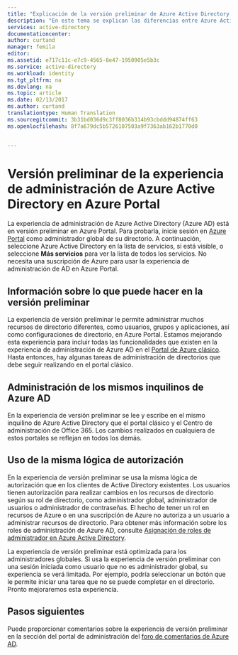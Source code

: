 ```yaml
---
title: "Explicación de la versión preliminar de Azure Active Directory | Microsoft Docs"
description: "En este tema se explican las diferencias entre Azure Active Directory en el portal clásico y la versión preliminar de Azure Active Directory en Azure Portal."
services: active-directory
documentationcenter: 
author: curtand
manager: femila
editor: 
ms.assetid: e717c11c-e7c9-4565-8e47-1950905e5b3c
ms.service: active-directory
ms.workload: identity
ms.tgt_pltfrm: na
ms.devlang: na
ms.topic: article
ms.date: 02/13/2017
ms.author: curtand
translationtype: Human Translation
ms.sourcegitcommit: 3b31bd036d9c3ff8036b314b93cbddd94874ff63
ms.openlocfilehash: 8f7a679dc5b5726107503a9f7363ab162b1770d0


---
```

# <a name="preview-of-the-azure-active-directory-management-experience-in-the-azure-portal"></a>Versión preliminar de la experiencia de administración de Azure Active Directory en Azure Portal
La experiencia de administración de Azure Active Directory (Azure AD) está en versión preliminar en Azure Portal. Para probarla, inicie sesión en [Azure Portal](https://portal.azure.com) como administrador global de su directorio. A continuación, seleccione Azure Active Directory en la lista de servicios, si está visible, o seleccione **Más servicios** para ver la lista de todos los servicios. No necesita una suscripción de Azure para usar la experiencia de administración de AD en Azure Portal.

## <a name="learn-about-what-you-can-do-in-the-preview-experience"></a>Información sobre lo que puede hacer en la versión preliminar
La experiencia de versión preliminar le permite administrar muchos recursos de directorio diferentes, como usuarios, grupos y aplicaciones, así como configuraciones de directorio, en Azure Portal. Estamos mejorando esta experiencia para incluir todas las funcionalidades que existen en la experiencia de administración de Azure AD en el [Portal de Azure clásico](https://manage.windowsazure.com). Hasta entonces, hay algunas tareas de administración de directorios que debe seguir realizando en el portal clásico.

## <a name="manage-the-same-azure-ad-tenants"></a>Administración de los mismos inquilinos de Azure AD
En la experiencia de versión preliminar se lee y escribe en el mismo inquilino de Azure Active Directory que el portal clásico y el Centro de administración de Office 365. Los cambios realizados en cualquiera de estos portales se reflejan en todos los demás.

## <a name="use-the-same-authorization-logic"></a>Uso de la misma lógica de autorización
En la experiencia de versión preliminar se usa la misma lógica de autorización que en los clientes de Active Directory existentes. Los usuarios tienen autorización para realizar cambios en los recursos de directorio según su rol de directorio, como administrador global, administrador de usuarios o administrador de contraseñas. El hecho de tener un rol en recursos de Azure o en una suscripción de Azure no autoriza a un usuario a administrar recursos de directorio. Para obtener más información sobre los roles de administración de Azure AD, consulte [Asignación de roles de administrador en Azure Active Directory](active-directory-assign-admin-roles.md).

La experiencia de versión preliminar está optimizada para los administradores globales. Si usa la experiencia de versión preliminar con una sesión iniciada como usuario que no es administrador global, su experiencia se verá limitada. Por ejemplo, podría seleccionar un botón que le permite iniciar una tarea que no se puede completar en el directorio. Pronto mejoraremos esta experiencia.

## <a name="next-steps"></a>Pasos siguientes
Puede proporcionar comentarios sobre la experiencia de versión preliminar en la sección del portal de administración del [foro de comentarios de Azure AD](https://social.msdn.microsoft.com/Forums/home?forum=WindowsAzureAD&filter=alltypes&sort=lastpostdesc).



<!--HONumber=Feb17_HO3-->


